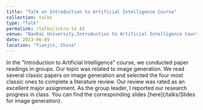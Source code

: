 ```yaml
---
title: "Talk on Introduction to Artificial Intelligence Course"
collection: talks
type: "Talk"
permalink: /talks/intro to AI
venue: "NanKai University,Introduction to Artificial Intelligence Course"
date: 2023-06-09
location: "Tianjin, China"
---
```


In the "Introduction to Artificial Intelligence" course, we conducted paper readings in groups. Our topic was related to image generation. We read several classic papers on image generation and selected the four most classic ones to complete a literature review. Our review was rated as an excellent major assignment. As the group leader, I reported our research progress in class. You can find the corresponding slides [here](/talks/Slides for image generation).